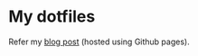 # My dotfiles

Refer my
<a target="_blank" href="https://shibisuriya.github.io/blog/how-i-manage-my-dotfiles">blog
post</a> (hosted using Github pages).
